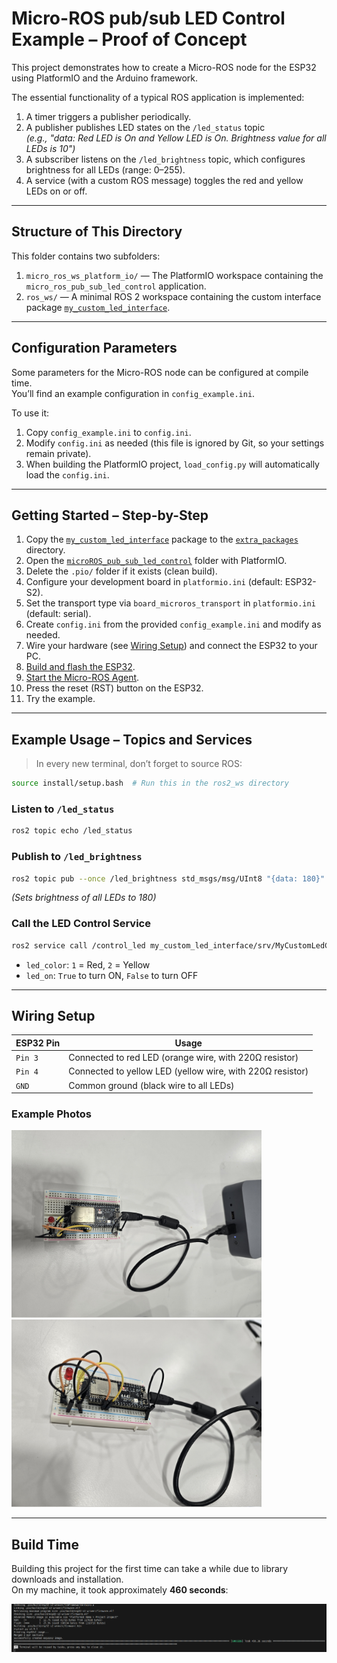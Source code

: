 # Micro-ROS pub/sub LED Control Example – Proof of Concept

This project demonstrates how to create a Micro-ROS node for the ESP32 using PlatformIO and the Arduino framework.

The essential functionality of a typical ROS application is implemented:

1. A timer triggers a publisher periodically.
2. A publisher publishes LED states on the `/led_status` topic  
   _(e.g., "data: Red LED is On and Yellow LED is On. Brightness value for all LEDs is 10")_
3. A subscriber listens on the `/led_brightness` topic, which configures brightness for all LEDs (range: 0–255).
4. A service (with a custom ROS message) toggles the red and yellow LEDs on or off.

---

## Structure of This Directory

This folder contains two subfolders:

1. `micro_ros_ws_platform_io/` — The PlatformIO workspace containing the `micro_ros_pub_sub_led_control` application.
2. `ros_ws/` — A minimal ROS 2 workspace containing the custom interface package [`my_custom_led_interface`](./ros_ws/src/my_custom_led_interface/).

---

## Configuration Parameters

Some parameters for the Micro-ROS node can be configured at compile time.  
You’ll find an example configuration in `config_example.ini`.

To use it:

1. Copy `config_example.ini` to `config.ini`.
2. Modify `config.ini` as needed (this file is ignored by Git, so your settings remain private).
3. When building the PlatformIO project, `load_config.py` will automatically load the `config.ini`.

---

## Getting Started – Step-by-Step

1. Copy the [`my_custom_led_interface`](./ros_ws/src/my_custom_led_interface/) package to the [`extra_packages`](./micro_ros_ws_platform_io/microROS_pub_sub_led_control/extra_packages/) directory.
2. Open the [`microROS_pub_sub_led_control`](./micro_ros_ws_platform_io/microROS_pub_sub_led_control/) folder with PlatformIO.
3. Delete the `.pio/` folder if it exists (clean build).
4. Configure your development board in `platformio.ini` (default: ESP32-S2).
5. Set the transport type via `board_microros_transport` in `platformio.ini` (default: serial).
6. Create `config.ini` from the provided `config_example.ini` and modify as needed.
7. Wire your hardware (see [Wiring Setup](#wiring-setup)) and connect the ESP32 to your PC.
8. [Build and flash the ESP32](../../README.md#adding-custom-message-types-or-custom-micro-ros-packages-to-micro_ros_platformio).
9. [Start the Micro-ROS Agent](../../micro_ros_agent/README.md#running-the-micro-ros-agent).
10. Press the reset (RST) button on the ESP32.
11. Try the example.

---

## Example Usage – Topics and Services

> In every new terminal, don’t forget to source ROS:

```bash
source install/setup.bash  # Run this in the ros2_ws directory
```

### Listen to `/led_status`

```bash
ros2 topic echo /led_status
```

### Publish to `/led_brightness`

```bash
ros2 topic pub --once /led_brightness std_msgs/msg/UInt8 "{data: 180}"
```

_(Sets brightness of all LEDs to 180)_

### Call the LED Control Service

```bash
ros2 service call /control_led my_custom_led_interface/srv/MyCustomLedControl "{led_color: 2, led_on: True}"
```

- `led_color`: `1` = Red, `2` = Yellow  
- `led_on`: `True` to turn ON, `False` to turn OFF

---

## Wiring Setup

| ESP32 Pin | Usage |
|-----------|-------|
| `Pin 3`   | Connected to red LED (orange wire, with 220Ω resistor) |
| `Pin 4`   | Connected to yellow LED (yellow wire, with 220Ω resistor) |
| `GND`     | Common ground (black wire to all LEDs) |

### Example Photos

<img src="./Example_setup_1.jpg" alt="ESP32 setup 1" width="400" height="300"/>
<img src="./Example_setup_2.jpg" alt="ESP32 setup 2" width="400" height="300"/>

---

## Build Time

Building this project for the first time can take a while due to library downloads and installation.  
On my machine, it took approximately **460 seconds**:

![Build time](./build_time.png)